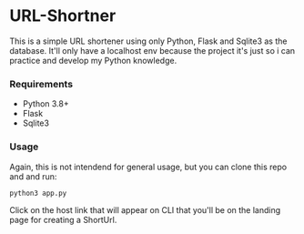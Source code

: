 # URL-Shortner

This is a simple URL shortener using only Python, Flask and Sqlite3 as the database. It'll only have a localhost env because the project it's just so i can practice and develop my Python knowledge.

### Requirements 

- Python 3.8+
- Flask 
- Sqlite3

### Usage

Again, this is not intendend for general usage, but you can clone this repo and and run:

```bash
python3 app.py
```

Click on the host link that will appear on CLI that you'll be on the landing page for creating a ShortUrl.